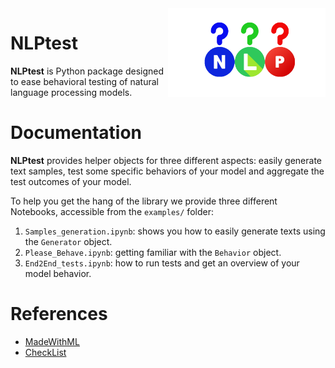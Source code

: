 <img src="./figures/NLPtest.png" width="50%" align="right"/>

# NLPtest

**NLPtest** is Python package designed to ease behavioral testing of natural language processing models.

# Documentation

**NLPtest** provides helper objects for three different aspects: easily generate text samples, test some specific
behaviors of your model and aggregate the test outcomes of your model.

To help you get the hang of the library we provide three different Notebooks, accessible from the `examples/` folder:

1. `Samples_generation.ipynb`: shows you how to easily generate texts using the `Generator` object.
2. `Please_Behave.ipynb`: getting familiar with the `Behavior` object.
3. `End2End_tests.ipynb`: how to run tests and get an overview of your model behavior.

# References

* [MadeWithML](https://madewithml.com/courses/mlops/testing/#behavioral-testing)
* [CheckList](https://github.com/marcotcr/checklist)